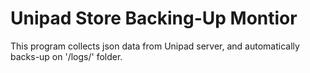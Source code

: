 # Unipad Store Backing-Up Montior
This program collects json data from Unipad server, and automatically backs-up on '/logs/' folder.
